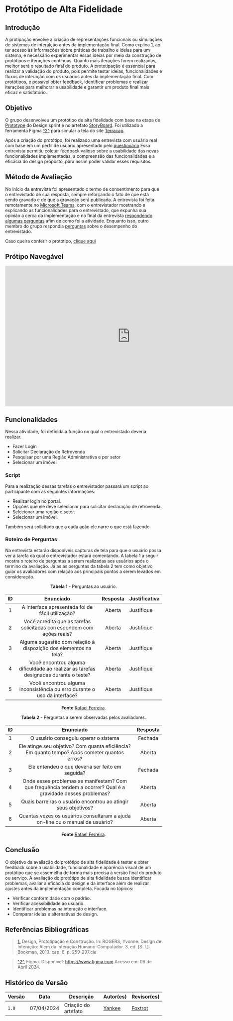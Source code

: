 # Protótipo de Alta Fidelidade

## Introdução

A protipação envolve a criação de representações funcionais ou simulações de sistemas de interalção antes da implementação final. Como explica <a id="REF1" href="#anchor_1">1</a>, ao ter acesso às informações sobre práticas de trabalho e ideias para um sistema, é necessário experimentar essas ideias por meio da construção de protótipos e iterações contínuas. Quanto mais iterações forem realizadas, melhor será o resultado final do produto. A prototipação é essencial para realizar a validação do produto, pois permite testar ideias, funcionalidades e fluxos de interação com os usuários antes da implementação final. Com protótipos, é possível obter feedback, identificar problemas e realizar iterações para melhorar a usabilidade e garantir um produto final mais eficaz e satisfatório.

## Objetivo

O grupo desenvolveu um protótipo de alta fidelidade com base na etapa de [Prototype](1.5.DesingSprint.md) do Design sprint e no artefato [StoryBoard](). Foi utilizado a ferramenta Figma <a id="anchor_1" href="#FRM1">^2^</a> para simular a tela do site [Terracap](https://www.terracap.df.gov.br).

Após a criação do protótipo, foi realizado uma entrevista com usuário real com base em um perfil de usuário apresentado pelo [questionário]() Essa entrevista permitiu coletar feedback valioso sobre a usabilidade das novas funcionalidades implementadas, a compreensão das funcionalidades e a eficácia do design proposto, para assim poder validar esses requisitos.

## Método de Avaliação

No início da entrevista foi apresentado o termo de consentimento para que o entrevistado dê sua resposta, sempre reforçando o fato de que está sendo gravado e de que a gravação será publicada. A entrevista foi feita remotamente no [Microsoft Teams](https://www.google.com/url?sa=t&source=web&rct=j&opi=89978449&url=https://www.microsoft.com/pt-br/microsoft-teams/free&ved=2ahUKEwj_moXll7CFAxXgr5UCHQJKAmQQFnoECBUQAQ&usg=AOvVaw1T4J2z55tIx6ywhNp8Rn3e), com o entrevistador mostrando e explicando as funcionalidades para o entrevistado, que expunha sua opinião a cerca da implementação e no final da entrevista [respondendo algumas perguntas](#met1) afim de como foi a atividade. Enquanto isso, outro membro do grupo respondia [perguntas](#met2) sobre o desempenho do entrevistado.
 

Caso queira conferir o protótipo, <a href="https://www.figma.com/proto/9MHpLCsADuC4ZvVwzR6Dbj/Untitled?node-id=659-157&starting-point-node-id=659%3A157&scaling=scale-down-width&mode=design&t=lFwA8h6MjWKPP2wo-1" target="blanket">clique aqui

</a>

## Prótipo Navegável

<p style="text-align: center"><iframe style="border: 1px solid rgba(0, 0, 0, 0.1);" width="800" height="450" src="https://www.figma.com/embed?embed_host=share&url=https%3A%2F%2Fwww.figma.com%2Fproto%2F9MHpLCsADuC4ZvVwzR6Dbj%2FUntitled%3Fnode-id%3D659-157%26starting-point-node-id%3D659%253A157%26scaling%3Dscale-down-width%26mode%3Ddesign%26t%3DlFwA8h6MjWKPP2wo-1" allowfullscreen></iframe></p>


## Funcionalidades

Nessa atividade, foi definida a função no qual o entrevistado deveria realizar.

* Fazer Login
* Solicitar Declaração de Retrovenda
* Pesquisar por uma Região Administrativa e por setor
* Selecionar um imóvel
  

### Script

Para a realização dessas tarefas o entrevistador passará um script ao participante com as seguintes informações:

* Realizar login no portal.
* Opções que ele deve selecionar para solicitar declaração de retrovenda.
* Selecionar uma região e setor.
* Selecionar um imóvel.

Também será solicitado que a cada ação ele narre o que está fazendo.

### Roteiro de Perguntas

Na entrevista estarão disponíveis capturas de tela para que o usuário possa ver a tarefa da qual o entrevistador estará comentando. A tabela 1 a seguir mostra o roteiro de perguntas a serem realizadas aos usuários após o termino da avaliação. Já as as perguntas da tabela 2 tem como objetivo guiar os avaliadores com relação aos principais pontos a serem levados em consideração.

<a id="met1"></a>

<center>


**Tabela 1** - Perguntas ao usuário.

| ID | Enunciado| Resposta| Justificativa |
| :---: | :----------------------------------------------------------: | :-----------------:|:------------|
|   1   |   A interface apresentada foi de fácil utilização?        |     Aberta         | Justifique |
|   2   |  Você acredita que as tarefas solicitadas correspondem com ações reais?         |     Aberta         | Justifique |
|   3   |  Alguma sugestão com relação à dispozição dos elementos na tela?        |     Aberta         | Justifique |
|   4   |  Você encontrou alguma dificuldade ao realizar as tarefas designadas durante o teste?         |     Aberta         | Justifique |
|   5   |  Você encontrou alguma inconsistência ou erro durante o uso da interface?         |     Aberta         | Justifique |


**Fonte** [Rafael Ferreira](https://github.com/RafaelCLG0).

<a id="met2"></a>

</center>

<center>


**Tabela 2** - Perguntas a serem observadas pelos avaliadores.

| ID | Enunciado| Resposta| 
| :---: | :----------------------------------------------------------: | :-----------------:|
|   1   |   O usuário conseguiu operar o sistema      |     Fechada     | 
|   2   |   Ele atinge seu objetivo? Com quanta eficiência? Em quanto tempo? Após cometer quantos erros?       |     Aberta    | 
|   3   |    Ele entendeu o que deveria ser feito em seguida?     |     Fechada     | 
|   4   |    Onde esses problemas se manifestam? Com que frequência tendem a ocorrer? Qual é a gravidade desses problemas?     |    Aberta    | 
|   5   |   Quais barreiras o usuário encontrou ao atingir seus objetivos?      |     Aberta     | 
|   6   |   Quantas vezes os usuários consultaram a ajuda on-line ou o manual de usuário?     |     Aberta     | 


**Fonte** [Rafael Ferreira](https://github.com/RafaelCLG0).

</center>

## Conclusão

O objetivo da avaliação do protótipo de alta fidelidade é testar e obter feedback sobre a usabilidade, funcionalidade e aparência visual de um protótipo que se assemelha de forma mais precisa à versão final do produto ou serviço. A avaliação do protótipo de alta fidelidade busca identificar problemas, avaliar a eficácia do design e da interface além de realizar ajustes antes da implementação completa. Focada no tópicos:

* Verificar conformidade com o padrão.
* Verificar acessibilidade ao usuário.
* Identificar problemas na interação e interface.
* Comparar ideias e alternativas de design.


## Referências Bibliográficas

> <a id="anchor_1" href="#REF1">1.</a> Design, Prototipação e Construção. In: ROGERS, Yvonne. Design de Interação: Além da Interação Humano-Computador. 3. ed. [S. l.]: Bookman, 2013. cap. 8, p. 259-297.cle

> <a id="FRM1" href="#anchor_1">^2^.</a> Figma. Dispónivel: https://www.figma.com Acesso em: 06 de Abril 2024.

## Histórico de Versão

Versão  | Data | Descrição | Autor(es) | Revisor(es)
-------- | ------ | ------ | ---------- | ----------
`1.0` | 07/04/2024 | Criação do artefato  |[Yankee](../../Subgrupos/Yankee.md) | [Foxtrot](../../Subgrupos/Foxtrot.md)